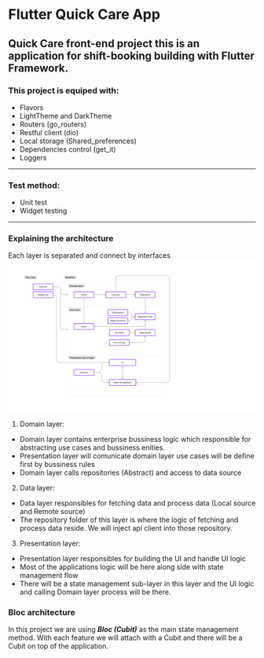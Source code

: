 # Flutter Quick Care App

## Quick Care front-end project this is an application for shift-booking building with Flutter Framework.

### This project is equiped with:

- Flavors
- LightTheme and DarkTheme
- Routers (go_routers)
- Restful client (dio)
- Local storage (Shared_preferences)
- Dependencies control (get_it)
- Loggers

---

### Test method:

- Unit test
- Widget testing

---

### Explaining the architecture

Each layer is separated and connect by interfaces
![Work flow](assets/docs/Quick_care_mobile_work_flow.png)
1. Domain layer:
- Domain layer contains enterprise bussiness logic which responsible for abstracting use cases and bussiness enities.
- Presentation layer will comunicate domain layer use cases will be define first by bussiness rules
- Domain layer calls repositories (Abstract) and access to data source

2. Data layer:
- Data layer responsibles for fetching data and process data (Local source and Remote source)
- The repository folder of this layer is where the logic of fetching and process data reside. We will inject api client into those repository.

3. Presentation layer:
- Presentation layer responsibles for building the UI and handle UI logic
- Most of the applications logic will be here along side with state management flow
- There will be a state management sub-layer in this layer and the UI logic and calling Domain layer process will be there.

### Bloc architecture

In this project we are using ***Bloc (Cubit)*** as the main state management method.
With each feature we will attach with a Cubit and there will be a Cubit on top of the application.
